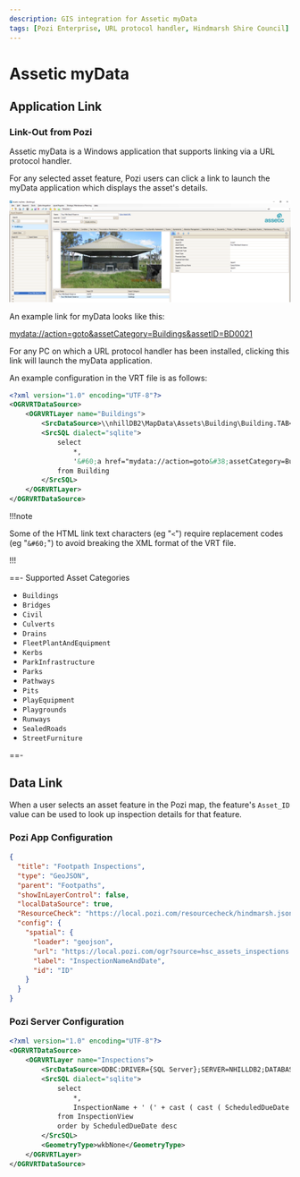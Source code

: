 ```yaml
---
description: GIS integration for Assetic myData
tags: [Pozi Enterprise, URL protocol handler, Hindmarsh Shire Council]
---
```


# Assetic myData

## Application Link

### Link-Out from Pozi

Assetic myData is a Windows application that supports linking via a URL protocol handler.

For any selected asset feature, Pozi users can click a link to launch the myData application which displays the asset's details.

![](./img/mydata-app.png)

An example link for myData looks like this:

[mydata://action=goto&assetCategory=Buildings&assetID=BD0021](mydata://action=goto&assetCategory=Buildings&assetID=BD0021)

For any PC on which a URL protocol handler has been installed, clicking this link will launch the myData application.

An example configuration in the VRT file is as follows:

```xml
<?xml version="1.0" encoding="UTF-8"?>
<OGRVRTDataSource>
    <OGRVRTLayer name="Buildings">
        <SrcDataSource>\\nhillDB2\MapData\Assets\Building\Building.TAB</SrcDataSource>
        <SrcSQL dialect="sqlite">
            select
                *,
                '&#60;a href="mydata://action=goto&#38;assetCategory=Buildings&#38;assetID=' || Asset_ID || '" target="_blank" &#62;Open in myData&#60;/a&#62;' as "Application Link"
            from Building
        </SrcSQL>
    </OGRVRTLayer>
</OGRVRTDataSource>
```

!!!note

Some of the HTML link text characters (eg "`<`") require replacement codes (eg "`&#60;`") to avoid breaking the XML format of the VRT file.

!!!

==- Supported Asset Categories

* `Buildings`
* `Bridges`
* `Civil`
* `Culverts`
* `Drains`
* `FleetPlantAndEquipment`
* `Kerbs`
* `ParkInfrastructure`
* `Parks`
* `Pathways`
* `Pits`
* `PlayEquipment`
* `Playgrounds`
* `Runways`
* `SealedRoads`
* `StreetFurniture`

==-

## Data Link

When a user selects an asset feature in the Pozi map, the feature's `Asset_ID` value can be used to look up inspection details for that feature.

### Pozi App Configuration

```json Footpath Inspections
{
  "title": "Footpath Inspections",
  "type": "GeoJSON",
  "parent": "Footpaths",
  "showInLayerControl": false,
  "localDataSource": true,
  "ResourceCheck": "https://local.pozi.com/resourcecheck/hindmarsh.json",
  "config": {
    "spatial": {
      "loader": "geojson",
      "url": "https://local.pozi.com/ogr?source=hsc_assets_inspections.vrt&options=-where|AssetID in ('[Asset_ID]')",
      "label": "InspectionNameAndDate",
      "id": "ID"
    }
  }
}
```

### Pozi Server Configuration

```xml hsc_assets_inspections.vrt
<?xml version="1.0" encoding="UTF-8"?>
<OGRVRTDataSource>
	<OGRVRTLayer name="Inspections">
		<SrcDataSource>ODBC:DRIVER={SQL Server};SERVER=NHILLDB2;DATABASE=myDataProduction,InspectionView</SrcDataSource>
		<SrcSQL dialect="sqlite">
		    select
			    *,
				InspectionName + ' (' + cast ( cast ( ScheduledDueDate as date ) as varchar ) + ')' as InspectionNameAndDate
			from InspectionView
			order by ScheduledDueDate desc
		</SrcSQL>
		<GeometryType>wkbNone</GeometryType>
	</OGRVRTLayer>
</OGRVRTDataSource>
```